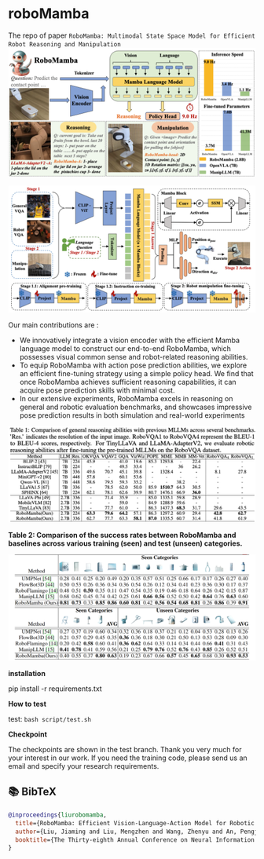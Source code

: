 # roboMamba

The repo of paper `RoboMamba: Multimodal State Space Model for Efficient Robot Reasoning and Manipulation`
![robo-mamba-main](img/intro.png)

![robo-mamba-main_00](img/method.png)

Our main contributions are :

+ We innovatively integrate a vision encoder with the efficient Mamba language model to construct our end-to-end RoboMamba, which possesses visual common sense and robot-related reasoning abilities.
+ To equip RoboMamba with action pose prediction abilities, we explore an efficient fine-tuning strategy using a simple policy head. We find that once RoboMamba achieves sufficient reasoning capabilities, it can acquire pose prediction skills with minimal cost.
+ In our extensive experiments, RoboMamba excels in reasoning on general and robotic evaluation benchmarks, and showcases impressive pose prediction results in both simulation and real-world experiments


![robo-mamba-main](img/reason.png)


**Table 2: Comparison of the success rates between RoboMamba and baselines across various training (seen) and test (unseen) categories.**

![table2](img/table2.png)

**installation**

pip install -r requirements.txt

**How to test**

test: `bash script/test.sh`


**Checkpoint**

The checkpoints are shown in the test branch. Thank you very much for your interest in our work. If you need the training code, please send us an email and specify your research requirements.


## 📚 BibTeX 

```bibtex
@inproceedings{liurobomamba,
  title={RoboMamba: Efficient Vision-Language-Action Model for Robotic Reasoning and Manipulation},
  author={Liu, Jiaming and Liu, Mengzhen and Wang, Zhenyu and An, Pengju and Li, Xiaoqi and Zhou, Kaichen and Yang, Senqiao and Zhang, Renrui and Guo, Yandong and Zhang, Shanghang},
  booktitle={The Thirty-eighth Annual Conference on Neural Information Processing Systems}
}
```